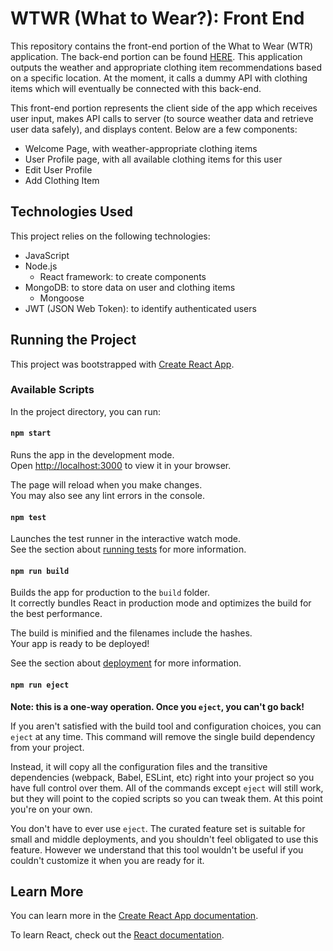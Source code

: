# WTWR (What to Wear?): Front End

This repository contains the front-end portion of the What to Wear (WTR) application. The back-end portion can be found [HERE](https://github.com/rachelleperez/se_project_express). This application outputs the weather and appropriate clothing item recommendations based on a specific location. At the moment, it calls a dummy API with clothing items which will eventually be connected with this back-end.

This front-end portion represents the client side of the app which receives user input, makes API calls to server (to source weather data and retrieve user data safely), and displays content. Below are a few components:

- Welcome Page, with weather-appropriate clothing items
- User Profile page, with all available clothing items for this user
- Edit User Profile
- Add Clothing Item

## Technologies Used

This project relies on the following technologies:

- JavaScript
- Node.js
  - React framework: to create components
- MongoDB: to store data on user and clothing items
  - Mongoose
- JWT (JSON Web Token): to identify authenticated users

## Running the Project

This project was bootstrapped with [Create React App](https://github.com/facebook/create-react-app).

### Available Scripts

In the project directory, you can run:

#### `npm start`

Runs the app in the development mode.\
Open [http://localhost:3000](http://localhost:3000) to view it in your browser.

The page will reload when you make changes.\
You may also see any lint errors in the console.

#### `npm test`

Launches the test runner in the interactive watch mode.\
See the section about [running tests](https://facebook.github.io/create-react-app/docs/running-tests) for more information.

#### `npm run build`

Builds the app for production to the `build` folder.\
It correctly bundles React in production mode and optimizes the build for the best performance.

The build is minified and the filenames include the hashes.\
Your app is ready to be deployed!

See the section about [deployment](https://facebook.github.io/create-react-app/docs/deployment) for more information.

#### `npm run eject`

**Note: this is a one-way operation. Once you `eject`, you can't go back!**

If you aren't satisfied with the build tool and configuration choices, you can `eject` at any time. This command will remove the single build dependency from your project.

Instead, it will copy all the configuration files and the transitive dependencies (webpack, Babel, ESLint, etc) right into your project so you have full control over them. All of the commands except `eject` will still work, but they will point to the copied scripts so you can tweak them. At this point you're on your own.

You don't have to ever use `eject`. The curated feature set is suitable for small and middle deployments, and you shouldn't feel obligated to use this feature. However we understand that this tool wouldn't be useful if you couldn't customize it when you are ready for it.

## Learn More

You can learn more in the [Create React App documentation](https://facebook.github.io/create-react-app/docs/getting-started).

To learn React, check out the [React documentation](https://reactjs.org/).
